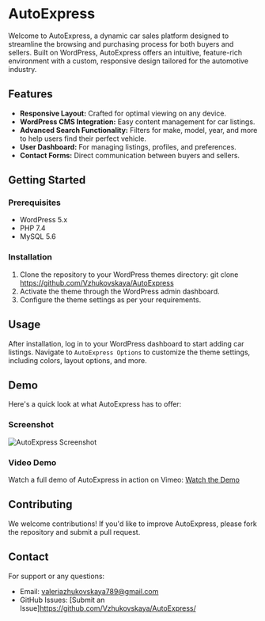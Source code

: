# AutoExpress

Welcome to AutoExpress, a dynamic car sales platform designed to streamline the browsing and purchasing process for both buyers and sellers. Built on WordPress, AutoExpress offers an intuitive,
feature-rich environment with a custom, responsive design tailored for the automotive industry.

## Features

- **Responsive Layout:** Crafted for optimal viewing on any device.
- **WordPress CMS Integration:** Easy content management for car listings.
- **Advanced Search Functionality:** Filters for make, model, year, and more to help users find their perfect vehicle.
- **User Dashboard:** For managing listings, profiles, and preferences.
- **Contact Forms:** Direct communication between buyers and sellers.

## Getting Started

### Prerequisites

- WordPress 5.x
- PHP 7.4 
- MySQL 5.6 

### Installation

1. Clone the repository to your WordPress themes directory:
git clone https://github.com/Vzhukovskaya/AutoExpress
2. Activate the theme through the WordPress admin dashboard.
3. Configure the theme settings as per your requirements.

## Usage

After installation, log in to your WordPress dashboard to start adding car listings.
Navigate to `AutoExpress Options` to customize the theme settings, including colors, layout options, and more.

## Demo

Here's a quick look at what AutoExpress has to offer:

### Screenshot

![AutoExpress Screenshot](autoExpress.jpg)

### Video Demo

Watch a full demo of AutoExpress in action on Vimeo: [Watch the Demo](https://vimeo.com/908848663?share=copy)

## Contributing

We welcome contributions! 
If you'd like to improve AutoExpress, please fork the repository and submit a pull request.

## Contact

For support or any questions:
- Email: valeriazhukovskaya789@gmail.com
- GitHub Issues: [Submit an Issue]https://github.com/Vzhukovskaya/AutoExpress/
